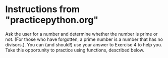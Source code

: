 # Instructions from "practicepython.org"

Ask the user for a number and determine whether the number is prime or not. (For those who have forgotten, a prime number is a number that has no divisors.). You can (and should!) use your answer to Exercise 4 to help you. Take this opportunity to practice using functions, described below.